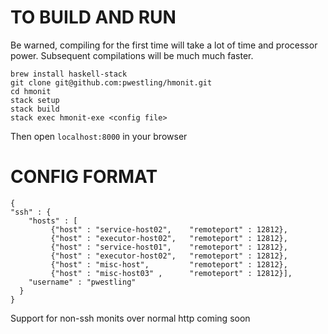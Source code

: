 # TO BUILD AND RUN

Be warned, compiling for the first time will take a lot of time and processor power. Subsequent compilations will be much much faster.

```
brew install haskell-stack
git clone git@github.com:pwestling/hmonit.git
cd hmonit
stack setup
stack build
stack exec hmonit-exe <config file>
```

Then open `localhost:8000` in your browser


# CONFIG FORMAT

    {
    "ssh" : {
        "hosts" : [
             {"host" : "service-host02",    "remoteport" : 12812},
             {"host" : "executor-host02",   "remoteport" : 12812},
             {"host" : "service-host01",    "remoteport" : 12812},
             {"host" : "executor-host02",   "remoteport" : 12812},
             {"host" : "misc-host",         "remoteport" : 12812},
             {"host" : "misc-host03" ,      "remoteport" : 12812}],
        "username" : "pwestling"
      }
    }

Support for non-ssh monits over normal http coming soon
